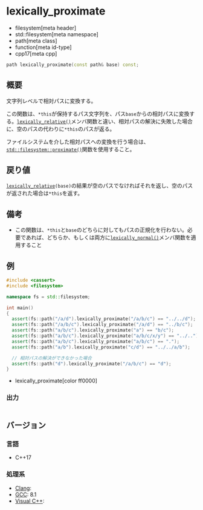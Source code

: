 # lexically_proximate
* filesystem[meta header]
* std::filesystem[meta namespace]
* path[meta class]
* function[meta id-type]
* cpp17[meta cpp]

```cpp
path lexically_proximate(const path& base) const;
```

## 概要
文字列レベルで相対パスに変換する。

この関数は、`*this`が保持するパス文字列を、パス`base`からの相対パスに変換する。[`lexically_relative()`](lexically_relative.md)メンバ関数と違い、相対パスの解決に失敗した場合に、空のパスの代わりに`*this`のパスが返る。

ファイルシステムを介した相対パスへの変換を行う場合は、[`std::filesystem::proximate()`](/reference/filesystem/proximate.md)関数を使用すること。


## 戻り値
[`lexically_relative`](lexically_relative.md)`(base)`の結果が空のパスでなければそれを返し、空のパスが返された場合は`*this`を返す。


## 備考
- この関数は、`*this`と`base`のどちらに対してもパスの正規化を行わない。必要であれば、どちらか、もしくは両方に[`lexically_normal()`](lexically_normal.md)メンバ関数を適用すること


## 例
```cpp example
#include <cassert>
#include <filesystem>

namespace fs = std::filesystem;

int main()
{
  assert(fs::path("/a/d").lexically_proximate("/a/b/c") == "../../d");
  assert(fs::path("/a/b/c").lexically_proximate("/a/d") == "../b/c");
  assert(fs::path("a/b/c").lexically_proximate("a") == "b/c");
  assert(fs::path("a/b/c").lexically_proximate("a/b/c/x/y") == "../..");
  assert(fs::path("a/b/c").lexically_proximate("a/b/c") == ".");
  assert(fs::path("a/b").lexically_proximate("c/d") == "../../a/b");

  // 相対パスの解決ができなかった場合
  assert(fs::path("d").lexically_proximate("/a/b/c") == "d");
}
```
* lexically_proximate[color ff0000]

### 出力
```
```

## バージョン
### 言語
- C++17

### 処理系
- [Clang](/implementation.md#clang):
- [GCC](/implementation.md#gcc): 8.1
- [Visual C++](/implementation.md#visual_cpp):
